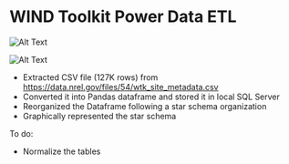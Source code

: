 # WIND Toolkit Power Data ETL

![Alt Text](https://i.imgur.com/EeBYJh5.png)

![Alt Text](https://i.imgur.com/9dMrR1B.png)

- Extracted CSV file (127K rows) from https://data.nrel.gov/files/54/wtk_site_metadata.csv
- Converted it into Pandas dataframe and stored it in local SQL Server
- Reorganized the Dataframe following a star schema organization
- Graphically represented the star schema

To do: 
- Normalize the tables
